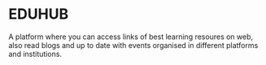 # EDUHUB
A platform where you can access links of best learning resoures on web, also read blogs and up to date with events organised in different platforms and institutions.

